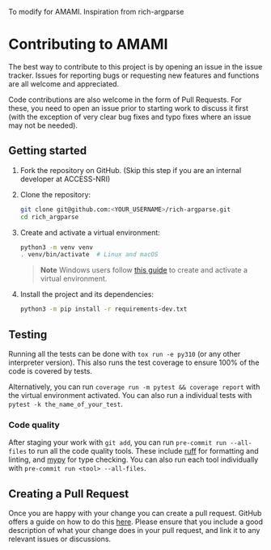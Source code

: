 To modify for AMAMI. 
Inspiration from rich-argparse

# Contributing to AMAMI

The best way to contribute to this project is by opening an issue in the issue tracker. Issues for
reporting bugs or requesting new features and functions are all welcome and appreciated.

Code contributions are also welcome in the form of Pull Requests. For these, you need to open an
issue prior to starting work to discuss it first (with the exception of very clear bug fixes and
typo fixes where an issue may not be needed).

## Getting started

1. Fork the repository on GitHub. 
   (Skip this step if you are an internal developer at ACCESS-NRI)

2. Clone the repository:

   ```sh
   git clone git@github.com:<YOUR_USERNAME>/rich-argparse.git
   cd rich_argparse
   ```
3. Create and activate a virtual environment:

   ```sh
   python3 -m venv venv
   . venv/bin/activate  # Linux and macOS
   ```
   > **Note**
   > Windows users follow [this guide][venv-guide] to create and activate a virtual environment.

4. Install the project and its dependencies:

   ```sh
   python3 -m pip install -r requirements-dev.txt
   ```

## Testing

Running all the tests can be done with `tox run -e py310` (or any other interpreter version). This
also runs the test coverage to ensure 100% of the code is covered by tests.

Alternatively, you can run `coverage run -m pytest && coverage report` with the virtual environment
activated. You can also run a individual tests with `pytest -k the_name_of_your_test`.

### Code quality

After staging your work with `git add`, you can run `pre-commit run --all-files` to run all the
code quality tools. These include [ruff] for formatting and linting, and [mypy] for
type checking. You can also run each tool individually with `pre-commit run <tool> --all-files`.

## Creating a Pull Request

Once you are happy with your change you can create a pull request. GitHub offers a guide on how to
do this [here][PR]. Please ensure that you include a good description of what your change does in
your pull request, and link it to any relevant issues or discussions.

[Discussions]: https://github.com/hamdanal/rich-argparse/discussions
[mypy]: https://mypy.readthedocs.io/en/stable/
[ruff]: https://docs.astral.sh/ruff/
[PR]: https://docs.github.com/en/pull-requests/collaborating-with-pull-requests/proposing-changes-to-your-work-with-pull-requests/creating-a-pull-request-from-a-fork
[venv-guide]: https://packaging.python.org/en/latest/guides/installing-using-pip-and-virtual-environments/#creating-a-virtual-environment